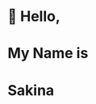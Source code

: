  <h1>👋 Hello, <span></span></h1>
        <h1>My Name is <span></span></h1>
        <h1>Sakina <span></span></h1>
